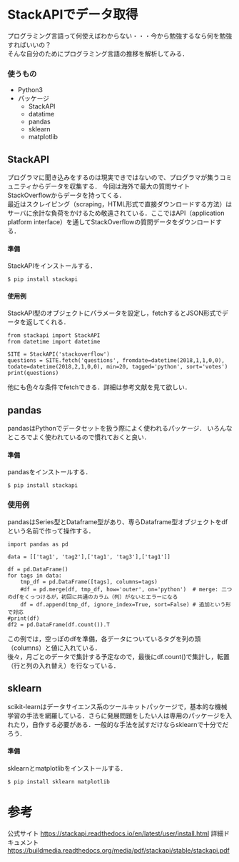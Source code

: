 # StackAPIでデータ取得
プログラミング言語って何使えばわからない・・・今から勉強するなら何を勉強すればいいの？  
そんな自分のためにプログラミング言語の推移を解析してみる．
  
### 使うもの
* Python3
* パッケージ
    * StackAPI
    * datatime
    * pandas
    * sklearn
    * matplotlib

## StackAPI
プログラマに聞き込みをするのは現実できではないので、プログラマが集うコミュニティからデータを収集する．
今回は海外で最大の質問サイトStackOverflowからデータを持ってくる．  
最近はスクレイピング（scraping，HTML形式で直接ダウンロードする方法）はサーバに余計な負荷をかけるため敬遠されている．ここではAPI（application platform interface）を通してStackOverflowの質問データをダウンロードする．

#### 準備
StackAPIをインストールする．
```bash:
$ pip install stackapi
```

#### 使用例
StackAPI型のオブジェクトにパラメータを設定し，fetchするとJSON形式でデータを返してくれる．
```python:
from stackapi import StackAPI
from datetime import datetime

SITE = StackAPI('stackoverflow')
questions = SITE.fetch('questions', fromdate=datetime(2018,1,1,0,0), todate=datetime(2018,2,1,0,0), min=20, tagged='python', sort='votes')
print(questions)
```
他にも色々な条件でfetchできる．詳細は参考文献を見て欲しい．


## pandas
pandasはPythonでデータセットを扱う際によく使われるパッケージ．
いろんなところでよく使われているので慣れておくと良い．

#### 準備
pandasをインストールする．
```bash:
$ pip install stackapi
```

### 使用例
pandasはSeries型とDataframe型があり、専らDataframe型オブジェクトをdfという名前で作って操作する．
```python:
import pandas as pd

data = [['tag1', 'tag2'],['tag1', 'tag3'],['tag1']]

df = pd.DataFrame()
for tags in data:
    tmp_df = pd.DataFrame([tags], columns=tags)
    #df = pd.merge(df, tmp_df, how='outer', on='python')  # merge: 二つのdfをくっつけるが，初回に共通のカラム（列）がないとエラーになる
    df = df.append(tmp_df, ignore_index=True, sort=False) # 追加という形で対応
#print(df)
df2 = pd.DataFrame(df.count()).T
```
この例では，空っぽのdfを準備，各データについているタグを列の頭（columns）と値に入れている．  
後々，月ごとのデータで集計する予定なので，最後にdf.count()で集計し，転置（行と列の入れ替え）を行なっている．  


## sklearn
scikit-learnはデータサイエンス系のツールキットパッケージで，基本的な機械学習の手法を網羅している．さらに発展問題をしたい人は専用のパッケージを入れたり，自作する必要がある．一般的な手法を試すだけならsklearnで十分でだろう．

#### 準備
sklearnとmatplotlibをインストールする．
```bash:
$ pip install sklearn matplotlib
```


# 参考
公式サイト
https://stackapi.readthedocs.io/en/latest/user/install.html
詳細ドキュメント
https://buildmedia.readthedocs.org/media/pdf/stackapi/stable/stackapi.pdf
